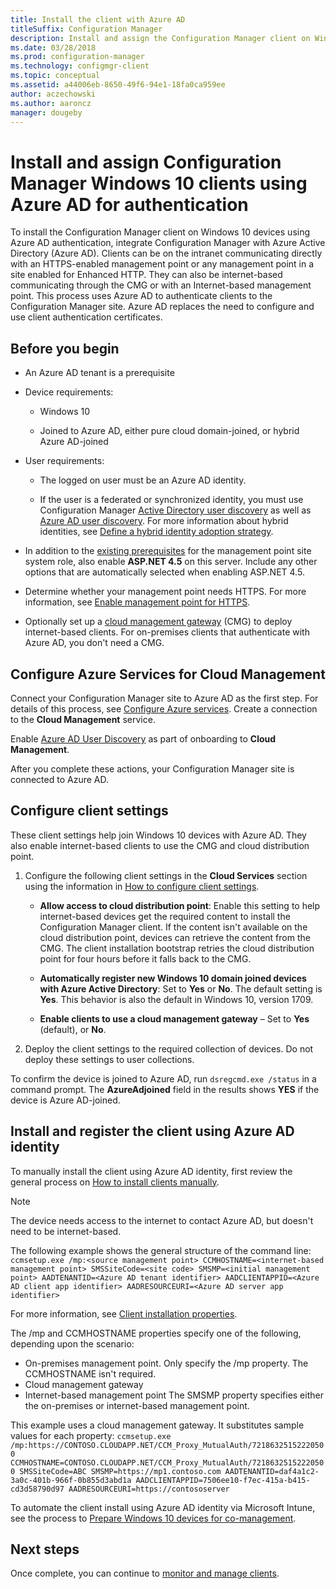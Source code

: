 ```yaml
---
title: Install the client with Azure AD
titleSuffix: Configuration Manager
description: Install and assign the Configuration Manager client on Windows 10 devices using Azure Active Directory for authentication
ms.date: 03/28/2018
ms.prod: configuration-manager
ms.technology: configmgr-client
ms.topic: conceptual
ms.assetid: a44006eb-8650-49f6-94e1-18fa0ca959ee
author: aczechowski
ms.author: aaroncz
manager: dougeby
---
```


# Install and assign Configuration Manager Windows 10 clients using Azure AD for authentication

To install the Configuration Manager client on Windows 10 devices using Azure AD authentication, integrate Configuration Manager with Azure Active Directory (Azure AD). Clients can be on the intranet communicating directly with an HTTPS-enabled management point or any management point in a site enabled for Enhanced HTTP. They can also be internet-based communicating through the CMG or with an Internet-based management point. This process uses Azure AD to authenticate clients to the Configuration Manager site. Azure AD replaces the need to configure and use client authentication certificates.



## Before you begin

- An Azure AD tenant is a prerequisite  

- Device requirements:  

    - Windows 10  

    - Joined to Azure AD, either pure cloud domain-joined, or hybrid Azure AD-joined  

- User requirements:  

    - The logged on user must be an Azure AD identity.   

	- If the user is a federated or synchronized identity, you must use Configuration Manager [Active Directory user discovery](/sccm/core/servers/deploy/configure/about-discovery-methods#bkmk_aboutUser) as well as [Azure AD user discovery](/sccm/core/servers/deploy/configure/about-discovery-methods#azureaddisc). For more information about hybrid identities, see [Define a hybrid identity adoption strategy](/azure/active-directory/active-directory-hybrid-identity-design-considerations-identity-adoption-strategy).<!--497750-->  

- In addition to the [existing prerequisites](/sccm/core/plan-design/configs/site-and-site-system-prerequisites#bkmk_2012MPpreq) for the management point site system role, also enable **ASP.NET 4.5** on this server. Include any other options that are automatically selected when enabling ASP.NET 4.5.  

- Determine whether your management point needs HTTPS. For more information, see [Enable management point for HTTPS](/sccm/core/clients/manage/cmg/certificates-for-cloud-management-gateway#bkmk_mphttps).  

- Optionally set up a [cloud management gateway](/sccm/core/clients/manage/cmg/plan-cloud-management-gateway) (CMG) to deploy internet-based clients. For on-premises clients that authenticate with Azure AD, you don't need a CMG.  


## Configure Azure Services for Cloud Management

Connect your Configuration Manager site to Azure AD as the first step. For details of this process, see [Configure Azure services](/sccm/core/servers/deploy/configure/azure-services-wizard). Create a connection to the **Cloud Management** service.

Enable [Azure AD User Discovery](/sccm/core/servers/deploy/configure/configure-discovery-methods#azureaadisc) as part of onboarding to **Cloud Management**. 

After you complete these actions, your Configuration Manager site is connected to Azure AD. 



## Configure client settings

These client settings help join Windows 10 devices with Azure AD. They also enable internet-based clients to use the CMG and cloud distribution point.

1.	Configure the following client settings in the **Cloud Services** section using the information in [How to configure client settings](/sccm/core/clients/deploy/configure-client-settings).  

	- **Allow access to cloud distribution point**: Enable this setting to help internet-based devices get the required content to install the Configuration Manager client. If the content isn't available on the cloud distribution point, devices can retrieve the content from the CMG. The client installation bootstrap retries the cloud distribution point for four hours before it falls back to the CMG.<!--495533-->  

	- **Automatically register new Windows 10 domain joined devices with Azure Active Directory**: Set to **Yes** or **No**. The default setting is **Yes**. This behavior is also the default in Windows 10, version 1709.

	- **Enable clients to use a cloud management gateway** – Set to **Yes** (default), or **No**.  

2.	Deploy the client settings to the required collection of devices. Do not deploy these settings to user collections.

To confirm the device is joined to Azure AD, run `dsregcmd.exe /status` in a command prompt. The **AzureAdjoined** field in the results shows **YES** if the device is Azure AD-joined.



## Install and register the client using Azure AD identity

To manually install the client using Azure AD identity, first review the general process on [How to install clients manually](/sccm/core/clients/deploy/deploy-clients-to-windows-computers#BKMK_Manual). 

 > [!Note]  
 > The device needs access to the internet to contact Azure AD, but doesn't need to be internet-based. 

The following example shows the general structure of the command line:
`ccmsetup.exe /mp:<source management point> CCMHOSTNAME=<internet-based management point> SMSSiteCode=<site code> SMSMP=<initial management point> AADTENANTID=<Azure AD tenant identifier> AADCLIENTAPPID=<Azure AD client app identifier> AADRESOURCEURI=<Azure AD server app identifier>`

For more information, see [Client installation properties](/sccm/core/clients/deploy/about-client-installation-properties).

The /mp and CCMHOSTNAME properties specify one of the following, depending upon the scenario:
- On-premises management point. Only specify the /mp property. The CCMHOSTNAME isn't required.
- Cloud management gateway
- Internet-based management point
The SMSMP property specifies either the on-premises or internet-based management point.

This example uses a cloud management gateway. It substitutes sample values for each property:
`ccmsetup.exe /mp:https://CONTOSO.CLOUDAPP.NET/CCM_Proxy_MutualAuth/72186325152220500 CCMHOSTNAME=CONTOSO.CLOUDAPP.NET/CCM_Proxy_MutualAuth/72186325152220500 SMSSiteCode=ABC SMSMP=https://mp1.contoso.com AADTENANTID=daf4a1c2-3a0c-401b-966f-0b855d3abd1a AADCLIENTAPPID=7506ee10-f7ec-415a-b415-cd3d58790d97 AADRESOURCEURI=https://contososerver`

To automate the client install using Azure AD identity via Microsoft Intune, see the process to [Prepare Windows 10 devices for co-management](/sccm/core/clients/manage/co-management-prepare#command-line-to-install-configuration-manager-client).



## Next steps

Once complete, you can continue to [monitor and manage clients](/sccm/core/clients/manage/monitor-clients).

